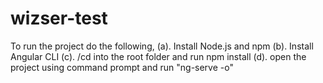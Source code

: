 # wizser-test
To run the project do the following,
(a).  Install Node.js and npm
(b).  Install Angular CLI
(c).  /cd into the root folder and run npm install
(d).  open the project using command prompt and run "ng-serve -o"
